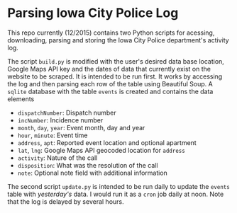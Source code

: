 # Parsing Iowa City Police Log

This repo currently (12/2015) contains two Python scripts for acessing, downloading, parsing and storing the Iowa City Police department's activity log. 

The script `build.py` is modified with the user's desired data base location, Google Maps API key and the dates of data that currently exist on the website to be scraped. It is intended to be run first. It works by accessing the log and then parsing each row of the table using Beautiful Soup. A `sqlite` database with the table `events` is created and contains the data elements

* `dispatchNumber`: Dispatch number
* `incNumber`: Incidence number
* `month`, `day`, `year`: Event month, day and year
* `hour`, `minute`: Event time 
* `address`, `apt`: Reported event location and optional apartment
* `lat`, `lng`: Google Maps API geocoded location for `address`
* `activity`: Nature of the call
* `disposition`: What was the resolution of the call
* `note`: Optional note field with additional information

The second script `update.py` is intended to be run daily to update the `events` table with _yesterday's_ data. I would run it as a `cron` job daily at noon. Note that the log is delayed by several hours.  
